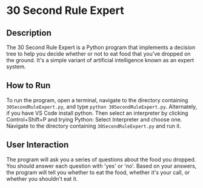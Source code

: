 # 30 Second Rule Expert

## Description
The 30 Second Rule Expert is a Python program that implements a decision tree to help you decide whether or not to eat food that you've dropped on the ground. It's a simple variant of artificial intelligence known as an expert system.

## How to Run
To run the program, open a terminal, navigate to the directory containing `30SecondRuleExpert.py`, and type `python 30SecondRuleExpert.py`.
Alternately, if you have VS Code install python. Then select an interpreter by clicking Control+Shift+P and trying Python: Select Interpreter and choose one. Navigate to the directory containing `30SecondRuleExpert.py` and run it.

## User Interaction
The program will ask you a series of questions about the food you dropped. You should answer each question with 'yes' or 'no'. Based on your answers, the program will tell you whether to eat the food, whether it's your call, or whether you shouldn't eat it.